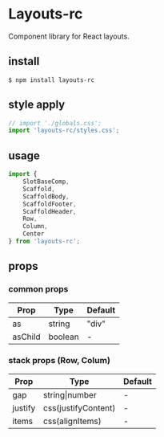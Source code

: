 # Layouts-rc
Component library for React layouts.
## install
```shell
$ npm install layouts-rc
```
## style apply

```typescript jsx
// import './globals.css';
import 'layouts-rc/styles.css';
```
## usage
```typescript jsx
import {
    SlotBaseComp,
    Scaffold,
    ScaffoldBody,
    ScaffoldFooter,
    ScaffoldHeader,
    Row,
    Column,
    Center
} from 'layouts-rc';
```
## props
### common props
| Prop    | Type    | Default |
|---------|---------|---------|
| as      | string  | "div"   |
| asChild | boolean | -       |
### stack props (Row, Colum)
| Prop    | Type                | Default |
|---------|---------------------|---------|
| gap     | string\|number      | -       |
| justify | css(justifyContent) | -       |
| items   | css(alignItems)     | -       |